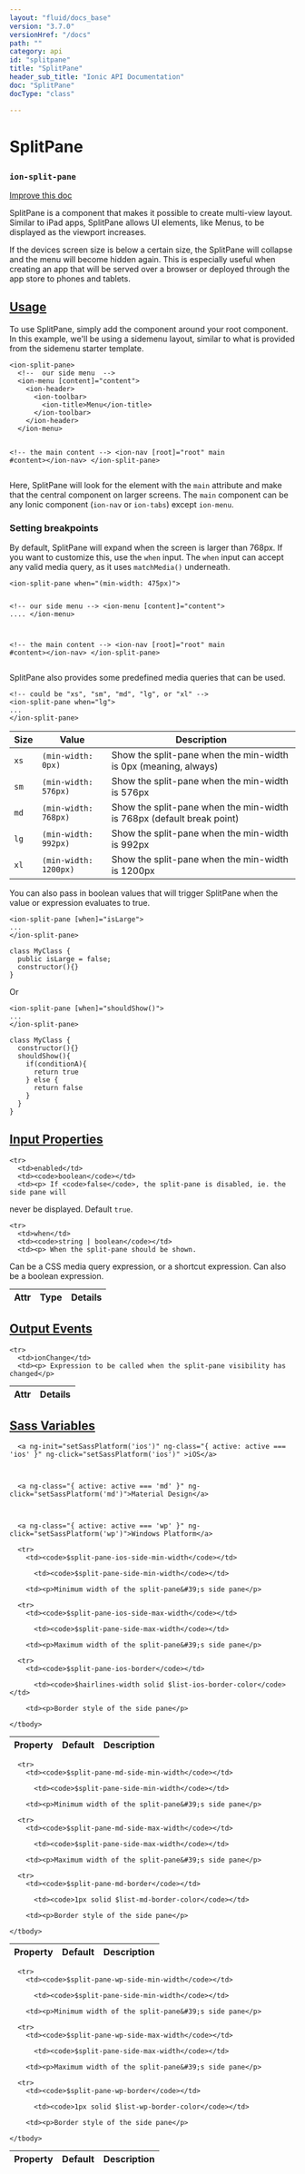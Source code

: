 ```yaml
---
layout: "fluid/docs_base"
version: "3.7.0"
versionHref: "/docs"
path: ""
category: api
id: "splitpane"
title: "SplitPane"
header_sub_title: "Ionic API Documentation"
doc: "SplitPane"
docType: "class"

---
```










<h1 class="api-title">
<a class="anchor" name="split-pane" href="#split-pane"></a>

SplitPane
<h3><code>ion-split-pane</code></h3>






</h1>

<a class="improve-v2-docs" href="http://github.com/ionic-team/ionic/edit/master/src/components/split-pane/split-pane.ts#L22">
Improve this doc
</a>






<p>SplitPane is a component that makes it possible to create multi-view layout.
Similar to iPad apps, SplitPane allows UI elements, like Menus, to be
displayed as the viewport increases.</p>
<p>If the devices screen size is below a certain size, the SplitPane will
collapse and the menu will become hidden again. This is especially useful when
creating an app that will be served over a browser or deployed through the app
store to phones and tablets.</p>




<!-- @usage tag -->

<h2><a class="anchor" name="usage" href="#usage">Usage</a></h2>

<p>To use SplitPane, simply add the component around your root component.
In this example, we&#39;ll be using a sidemenu layout, similar to what is
provided from the sidemenu starter template.</p>
<pre><code class="lang-html">&lt;ion-split-pane&gt;
  &lt;!--  our side menu  --&gt;
  &lt;ion-menu [content]=&quot;content&quot;&gt;
    &lt;ion-header&gt;
      &lt;ion-toolbar&gt;
        &lt;ion-title&gt;Menu&lt;/ion-title&gt;
      &lt;/ion-toolbar&gt;
    &lt;/ion-header&gt;
  &lt;/ion-menu&gt;

  &lt;!-- the main content --&gt;
  &lt;ion-nav [root]=&quot;root&quot; main #content&gt;&lt;/ion-nav&gt;
&lt;/ion-split-pane&gt;
</code></pre>
<p> Here, SplitPane will look for the element with the <code>main</code> attribute and make
 that the central component on larger screens. The <code>main</code> component can be any
 Ionic component (<code>ion-nav</code> or <code>ion-tabs</code>) except <code>ion-menu</code>.</p>
<h3 id="setting-breakpoints">Setting breakpoints</h3>
<p> By default, SplitPane will expand when the screen is larger than 768px.
 If you want to customize this, use the <code>when</code> input. The <code>when</code> input can
 accept any valid media query, as it uses <code>matchMedia()</code> underneath.</p>
<pre><code>&lt;ion-split-pane when=&quot;(min-width: 475px)&quot;&gt;

  &lt;!--  our side menu  --&gt;
  &lt;ion-menu [content]=&quot;content&quot;&gt;
  ....
  &lt;/ion-menu&gt;

  &lt;!-- the main content --&gt;
  &lt;ion-nav [root]=&quot;root&quot; main #content&gt;&lt;/ion-nav&gt;
&lt;/ion-split-pane&gt;
</code></pre>
<p> SplitPane also provides some predefined media queries that can be used.</p>
<pre><code class="lang-html">&lt;!-- could be &quot;xs&quot;, &quot;sm&quot;, &quot;md&quot;, &quot;lg&quot;, or &quot;xl&quot; --&gt;
&lt;ion-split-pane when=&quot;lg&quot;&gt;
...
&lt;/ion-split-pane&gt;
</code></pre>
<table>
<thead>
<tr>
<th>Size</th>
<th>Value</th>
<th>Description</th>
</tr>
</thead>
<tbody>
<tr>
<td><code>xs</code></td>
<td><code>(min-width: 0px)</code></td>
<td>Show the split-pane when the min-width is 0px (meaning, always)</td>
</tr>
<tr>
<td><code>sm</code></td>
<td><code>(min-width: 576px)</code></td>
<td>Show the split-pane when the min-width is 576px</td>
</tr>
<tr>
<td><code>md</code></td>
<td><code>(min-width: 768px)</code></td>
<td>Show the split-pane when the min-width is 768px (default break point)</td>
</tr>
<tr>
<td><code>lg</code></td>
<td><code>(min-width: 992px)</code></td>
<td>Show the split-pane when the min-width is 992px</td>
</tr>
<tr>
<td><code>xl</code></td>
<td><code>(min-width: 1200px)</code></td>
<td>Show the split-pane when the min-width is 1200px</td>
</tr>
</tbody>
</table>
<p> You can also pass in boolean values that will trigger SplitPane when the value
 or expression evaluates to true.</p>
<pre><code class="lang-html">&lt;ion-split-pane [when]=&quot;isLarge&quot;&gt;
...
&lt;/ion-split-pane&gt;
</code></pre>
<pre><code class="lang-ts">class MyClass {
  public isLarge = false;
  constructor(){}
}
</code></pre>
<p> Or</p>
<pre><code class="lang-html">&lt;ion-split-pane [when]=&quot;shouldShow()&quot;&gt;
...
&lt;/ion-split-pane&gt;
</code></pre>
<pre><code class="lang-ts">class MyClass {
  constructor(){}
  shouldShow(){
    if(conditionA){
      return true
    } else {
      return false
    }
  }
}
</code></pre>




<!-- @property tags -->



<!-- instance methods on the class -->
<!-- input methods on the class -->
<h2><a class="anchor" name="input-properties" href="#input-properties">Input Properties</a></h2>
<table class="table param-table" style="margin:0;">
  <thead>
    <tr>
      <th>Attr</th>
      <th>Type</th>
      <th>Details</th>
    </tr>
  </thead>
  <tbody>
    
    <tr>
      <td>enabled</td>
      <td><code>boolean</code></td>
      <td><p> If <code>false</code>, the split-pane is disabled, ie. the side pane will
never be displayed. Default <code>true</code>.</p>
</td>
    </tr>
    
    <tr>
      <td>when</td>
      <td><code>string | boolean</code></td>
      <td><p> When the split-pane should be shown.
Can be a CSS media query expression, or a shortcut expression.
Can also be a boolean expression.</p>
</td>
    </tr>
    
  </tbody>
</table>
<!-- output events on the class -->
<h2><a class="anchor" name="output-events" href="#output-events">Output Events</a></h2>
<table class="table param-table" style="margin:0;">
  <thead>
    <tr>
      <th>Attr</th>
      <th>Details</th>
    </tr>
  </thead>
  <tbody>
    
    <tr>
      <td>ionChange</td>
      <td><p> Expression to be called when the split-pane visibility has changed</p>
</td>
    </tr>
    
  </tbody>
</table>


  <h2 id="sass-variable-header"><a class="anchor" name="sass-variables" href="#sass-variables">Sass Variables</a></h2>
  <div id="sass-variables" ng-controller="SassToggleCtrl">
  <div class="sass-platform-toggle">
    
      
      
      <a ng-init="setSassPlatform('ios')" ng-class="{ active: active === 'ios' }" ng-click="setSassPlatform('ios')" >iOS</a>
      
      
      
      <a ng-class="{ active: active === 'md' }" ng-click="setSassPlatform('md')">Material Design</a>
      
      
      
      <a ng-class="{ active: active === 'wp' }" ng-click="setSassPlatform('wp')">Windows Platform</a>
      
      
    
  </div>


  
  <table ng-show="active === 'ios'" id="sass-ios" class="table param-table" style="margin:0;">
    <thead>
      <tr>
        <th>Property</th>
        <th>Default</th>
        <th>Description</th>
      </tr>
    </thead>
    <tbody>
      
      <tr>
        <td><code>$split-pane-ios-side-min-width</code></td>
        
          <td><code>$split-pane-side-min-width</code></td>
        
        <td><p>Minimum width of the split-pane&#39;s side pane</p>
</td>
      </tr>
      
      <tr>
        <td><code>$split-pane-ios-side-max-width</code></td>
        
          <td><code>$split-pane-side-max-width</code></td>
        
        <td><p>Maximum width of the split-pane&#39;s side pane</p>
</td>
      </tr>
      
      <tr>
        <td><code>$split-pane-ios-border</code></td>
        
          <td><code>$hairlines-width solid $list-ios-border-color</code></td>
        
        <td><p>Border style of the side pane</p>
</td>
      </tr>
      
    </tbody>
  </table>
  
  <table ng-show="active === 'md'" id="sass-md" class="table param-table" style="margin:0;">
    <thead>
      <tr>
        <th>Property</th>
        <th>Default</th>
        <th>Description</th>
      </tr>
    </thead>
    <tbody>
      
      <tr>
        <td><code>$split-pane-md-side-min-width</code></td>
        
          <td><code>$split-pane-side-min-width</code></td>
        
        <td><p>Minimum width of the split-pane&#39;s side pane</p>
</td>
      </tr>
      
      <tr>
        <td><code>$split-pane-md-side-max-width</code></td>
        
          <td><code>$split-pane-side-max-width</code></td>
        
        <td><p>Maximum width of the split-pane&#39;s side pane</p>
</td>
      </tr>
      
      <tr>
        <td><code>$split-pane-md-border</code></td>
        
          <td><code>1px solid $list-md-border-color</code></td>
        
        <td><p>Border style of the side pane</p>
</td>
      </tr>
      
    </tbody>
  </table>
  
  <table ng-show="active === 'wp'" id="sass-wp" class="table param-table" style="margin:0;">
    <thead>
      <tr>
        <th>Property</th>
        <th>Default</th>
        <th>Description</th>
      </tr>
    </thead>
    <tbody>
      
      <tr>
        <td><code>$split-pane-wp-side-min-width</code></td>
        
          <td><code>$split-pane-side-min-width</code></td>
        
        <td><p>Minimum width of the split-pane&#39;s side pane</p>
</td>
      </tr>
      
      <tr>
        <td><code>$split-pane-wp-side-max-width</code></td>
        
          <td><code>$split-pane-side-max-width</code></td>
        
        <td><p>Maximum width of the split-pane&#39;s side pane</p>
</td>
      </tr>
      
      <tr>
        <td><code>$split-pane-wp-border</code></td>
        
          <td><code>1px solid $list-wp-border-color</code></td>
        
        <td><p>Border style of the side pane</p>
</td>
      </tr>
      
    </tbody>
  </table>
  
</div>



<!-- related link --><!-- end content block -->


<!-- end body block -->

